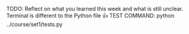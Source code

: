 TODO: Reflect on what you learned this week and what is still unclear.
Terminal is different to the Python file 👍
TEST COMMAND: python ../course/set1/tests.py
